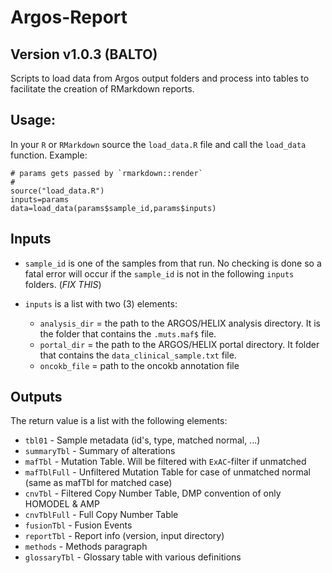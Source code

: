 # Argos-Report

## Version v1.0.3 (BALTO)

Scripts to load data from Argos output folders and process into tables to facilitate the creation of RMarkdown reports.

## Usage:

In your `R` or `RMarkdown` source the `load_data.R` file and call the `load_data` function. Example:

```
# params gets passed by `rmarkdown::render`
#
source("load_data.R")
inputs=params
data=load_data(params$sample_id,params$inputs)
```

## Inputs 

- `sample_id` is one of the samples from that run. No checking is done so a fatal error will occur if the `sample_id` is not in the following `inputs` folders. (_FIX THIS_)

- `inputs` is a list with two (3) elements:
    - `analysis_dir` = the path to the ARGOS/HELIX analysis directory. It is the folder that contains the `.muts.maf$` file.
    - `portal_dir` = the path to the ARGOS/HELIX portal directory. It folder that contains the `data_clinical_sample.txt` file.
    - `oncokb_file` = path to the oncokb annotation file

## Outputs

The return value is a list with the following elements:

- `tbl01` - Sample metadata (id's, type, matched normal, ...)
- `summaryTbl` - Summary of alterations
- `mafTbl` - Mutation Table. Will be filtered with `ExAC`-filter if unmatched
- `mafTblFull` - Unfiltered Mutation Table for case of unmatched normal (same as mafTbl for matched case)
- `cnvTbl` - Filtered Copy Number Table, DMP convention of only HOMODEL & AMP
- `cnvTblFull` - Full Copy Number Table
- `fusionTbl` - Fusion Events
- `reportTbl` - Report info (version, input directory)
- `methods` - Methods paragraph
- `glossaryTbl` - Glossary table with various definitions

